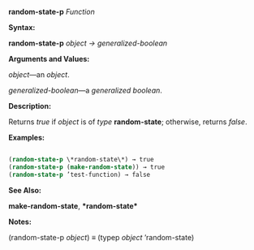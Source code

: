 **random-state-p** *Function* 



**Syntax:** 



**random-state-p** *object → generalized-boolean* 



**Arguments and Values:** 



*object*—an *object*. 



*generalized-boolean*—a *generalized boolean*. 



**Description:** 



Returns *true* if *object* is of *type* **random-state**; otherwise, returns *false*. 



**Examples:**
```lisp

(random-state-p \*random-state\*) → true 
(random-state-p (make-random-state)) → true 
(random-state-p ’test-function) → false 

```
**See Also:** 



**make-random-state**, **\*random-state\*** 



**Notes:** 



(random-state-p *object*) *≡* (typep *object* ’random-state) 



